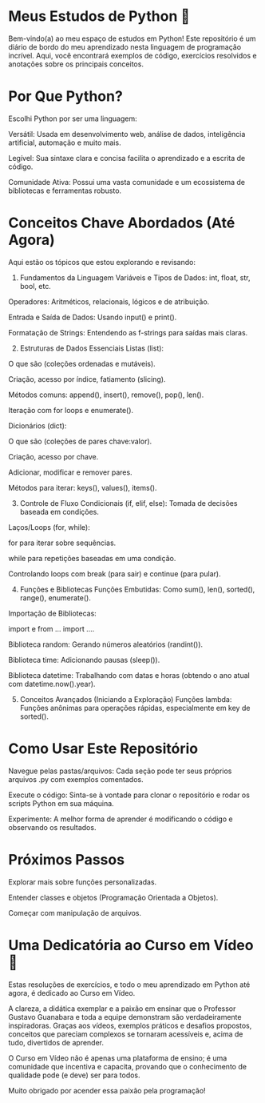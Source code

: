 # Meus Estudos de Python 🐍
Bem-vindo(a) ao meu espaço de estudos em Python! Este repositório é um diário de bordo do meu aprendizado nesta linguagem de programação incrível. Aqui, você encontrará exemplos de código, exercícios resolvidos e anotações sobre os principais conceitos.

# Por Que Python?
Escolhi Python por ser uma linguagem:

Versátil: Usada em desenvolvimento web, análise de dados, inteligência artificial, automação e muito mais.

Legível: Sua sintaxe clara e concisa facilita o aprendizado e a escrita de código.

Comunidade Ativa: Possui uma vasta comunidade e um ecossistema de bibliotecas e ferramentas robusto.

# Conceitos Chave Abordados (Até Agora)
Aqui estão os tópicos que estou explorando e revisando:

1. Fundamentos da Linguagem
Variáveis e Tipos de Dados: int, float, str, bool, etc.

Operadores: Aritméticos, relacionais, lógicos e de atribuição.

Entrada e Saída de Dados: Usando input() e print().

Formatação de Strings: Entendendo as f-strings para saídas mais claras.

2. Estruturas de Dados Essenciais
Listas (list):

O que são (coleções ordenadas e mutáveis).

Criação, acesso por índice, fatiamento (slicing).

Métodos comuns: append(), insert(), remove(), pop(), len().

Iteração com for loops e enumerate().

Dicionários (dict):

O que são (coleções de pares chave:valor).

Criação, acesso por chave.

Adicionar, modificar e remover pares.

Métodos para iterar: keys(), values(), items().

3. Controle de Fluxo
Condicionais (if, elif, else): Tomada de decisões baseada em condições.

Laços/Loops (for, while):

for para iterar sobre sequências.

while para repetições baseadas em uma condição.

Controlando loops com break (para sair) e continue (para pular).

4. Funções e Bibliotecas
Funções Embutidas: Como sum(), len(), sorted(), range(), enumerate().

Importação de Bibliotecas:

import e from ... import ....

Biblioteca random: Gerando números aleatórios (randint()).

Biblioteca time: Adicionando pausas (sleep()).

Biblioteca datetime: Trabalhando com datas e horas (obtendo o ano atual com datetime.now().year).

5. Conceitos Avançados (Iniciando a Exploração)
Funções lambda: Funções anônimas para operações rápidas, especialmente em key de sorted().

# Como Usar Este Repositório
Navegue pelas pastas/arquivos: Cada seção pode ter seus próprios arquivos .py com exemplos comentados.

Execute o código: Sinta-se à vontade para clonar o repositório e rodar os scripts Python em sua máquina.

Experimente: A melhor forma de aprender é modificando o código e observando os resultados.

# Próximos Passos
Explorar mais sobre funções personalizadas.

Entender classes e objetos (Programação Orientada a Objetos).

Começar com manipulação de arquivos.

# Uma Dedicatória ao Curso em Vídeo 🧡
Estas resoluções de exercícios, e todo o meu aprendizado em Python até agora, é dedicado ao Curso em Vídeo.

A clareza, a didática exemplar e a paixão em ensinar que o Professor Gustavo Guanabara e toda a equipe demonstram são verdadeiramente inspiradoras. Graças aos vídeos, exemplos práticos e desafios propostos, conceitos que pareciam complexos se tornaram acessíveis e, acima de tudo, divertidos de aprender.

O Curso em Vídeo não é apenas uma plataforma de ensino; é uma comunidade que incentiva e capacita, provando que o conhecimento de qualidade pode (e deve) ser para todos.

Muito obrigado por acender essa paixão pela programação!
